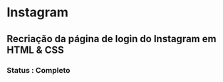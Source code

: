 # Instagram ​

## Recriação da página de login do Instagram em HTML & CSS 

### Status : Completo



